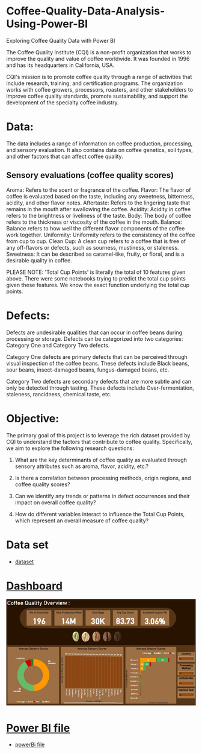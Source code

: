 # Coffee-Quality-Data-Analysis-Using-Power-BI
Exploring Coffee Quality Data with Power BI

The Coffee Quality Institute (CQI) is a non-profit organization that works to improve the quality and value of coffee worldwide. It was founded in 1996 and has its headquarters in California, USA.


CQI's mission is to promote coffee quality through a range of activities that include research, training, and certification programs. The organization works with coffee growers, processors, roasters, and other stakeholders to improve coffee quality standards, promote sustainability, and support the development of the specialty coffee industry.


# Data:
The data includes a range of information on coffee production, processing, and sensory evaluation. It also contains data on coffee genetics, soil types, and other factors that can affect coffee quality.

## Sensory evaluations (coffee quality scores)
Aroma: Refers to the scent or fragrance of the coffee.
Flavor: The flavor of coffee is evaluated based on the taste, including any sweetness, bitterness, acidity, and other flavor notes.
Aftertaste: Refers to the lingering taste that remains in the mouth after swallowing the coffee.
Acidity: Acidity in coffee refers to the brightness or liveliness of the taste.
Body: The body of coffee refers to the thickness or viscosity of the coffee in the mouth.
Balance: Balance refers to how well the different flavor components of the coffee work together.
Uniformity: Uniformity refers to the consistency of the coffee from cup to cup.
Clean Cup: A clean cup refers to a coffee that is free of any off-flavors or defects, such as sourness, mustiness, or staleness.
Sweetness: It can be described as caramel-like, fruity, or floral, and is a desirable quality in coffee.


PLEASE NOTE: 'Total Cup Points' is literally the total of 10 features given above. There were some notebooks trying to predict the total cup points given these features. We know the exact function underlying the total cup points.


# Defects:
Defects are undesirable qualities that can occur in coffee beans during processing or storage. Defects can be categorized into two categories: Category One and Category Two defects.

Category One defects are primary defects that can be perceived through visual inspection of the coffee beans. These defects include Black beans, sour beans, insect-damaged beans, fungus-damaged beans, etc.

Category Two defects are secondary defects that are more subtle and can only be detected through tasting. These defects include Over-fermentation, staleness, rancidness, chemical taste, etc.





# Objective: 

The primary goal of this project is to leverage the rich dataset provided by CQI to understand the factors that contribute to coffee quality. Specifically, we aim to explore the following research questions:

1.	What are the key determinants of coffee quality as evaluated through sensory attributes such as aroma, flavor, acidity, etc.?

2.	Is there a correlation between processing methods, origin regions, and coffee quality scores?

3.	Can we identify any trends or patterns in defect occurrences and their impact on overall coffee quality?

4.	How do different variables interact to influence the Total Cup Points, which represent an overall measure of coffee quality?


# Data set

- <a href = "https://github.com/NageswaraRaoLam/Coffee-Quality-Data-Analysis-Using-Power-BI/blob/main/df_arabica_clean.csv">dataset


# Dashboard

![image alt](Dashboard.JPG)


# Power BI file

- <a href = "https://github.com/NageswaraRaoLam/Coffee-Quality-Data-Analysis-Using-Power-BI/blob/main/Coffee%20Quality%20Data%20Analysis%20with%20Power%20BI.pbix" > powerBi file


